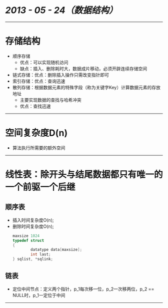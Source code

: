 # ___2013 - 05 - 24（数据结构）___
***

# 存储结构
  - 顺序存储
    - 优点：可以实现随机访问
    - 缺点：插入、删除耗时大，数据成片移动，必须开辟连续存储空间
  - 链式存储：优点：删除插入操作只需改变指针即可
  - 索引存储：优点：查询迅速
  - 散列存储：根据数据元素的特殊字段（称为关键字Key）计算数据元素的存放地址
    - 主要实现数据的查找与哈希冲突
    - 优点：查找迅速
***

# 空间复杂度D(n)
  - 算法执行所需要的额外空间
***

# 线性表：除开头与结尾数据都只有唯一的一个前驱一个后继
## 顺序表
  - 插入时间复杂度O(n);
  - 删除时间复杂度O(n);
    ```c
    maxsize 1024
    typedef struct
    {
            datatype data[maxsize];
            int last;
    } sqlist, *sqlink;
    ```
## 链表
  - 定位中间节点：定义两个指针，p_1每次移一位，p_2一次移两位，p_2 == NULL时，p_1一定位于中间
***
